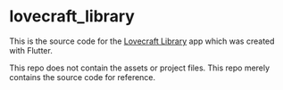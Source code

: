 # lovecraft_library

This is the source code for the [Lovecraft Library](https://play.google.com/store/apps/details?id=com.mistball.lovecraft_library&hl=en&gl=US) app which was created with Flutter.

This repo does not contain the assets or project files. This repo merely contains the source code for reference.
